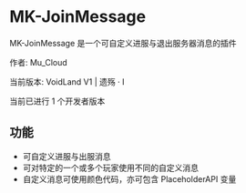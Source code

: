 # MK-JoinMessage

MK-JoinMessage 是一个可自定义进服与退出服务器消息的插件

作者: Mu_Cloud

当前版本: VoidLand V1 | 遗殇 · I

当前已进行 1 个开发者版本

## 功能

- 可自定义进服与出服消息
- 可对特定的一个或多个玩家使用不同的自定义消息
- 自定义消息可使用颜色代码，亦可包含 PlaceholderAPI 变量
